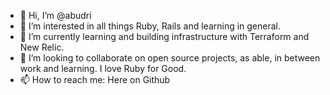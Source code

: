 - 👋 Hi, I’m @abudri
- 👀 I’m interested in all things Ruby, Rails and learning in general.
- 🌱 I’m currently learning and building infrastructure with Terraform and New Relic.
- 💞️ I’m looking to collaborate on open source projects, as able, in between work and learning. I love Ruby for Good.
- 📫 How to reach me: Here on Github

<!---
abudri/abudri is a ✨ special ✨ repository because its `README.md` (this file) appears on your GitHub profile.
You can click the Preview link to take a look at your changes.
--->
